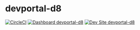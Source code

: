 # devportal-d8

[![CircleCI](https://circleci.com/gh/thundersnow-automation/devportal-d8.svg?style=shield)](https://circleci.com/gh/thundersnow-automation/devportal-d8)
[![Dashboard devportal-d8](https://img.shields.io/badge/dashboard-devportal_d8-yellow.svg)](https://dashboard.pantheon.io/sites/e3db992f-35fa-4eec-b1cd-3e71f022fbfd#dev/code)
[![Dev Site devportal-d8](https://img.shields.io/badge/site-devportal_d8-blue.svg)](http://dev-devportal-d8.pantheonsite.io/)